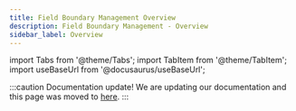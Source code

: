 ```yaml
---
title: Field Boundary Management Overview
description: Field Boundary Management - Overview
sidebar_label: Overview
---
```


[1]: /docs/field_boundary_management_overview

import Tabs from '@theme/Tabs';
import TabItem from '@theme/TabItem';
import useBaseUrl from '@docusaurus/useBaseUrl';


:::caution Documentation update!
We are updating our documentation and this page was moved to [here][1].
:::